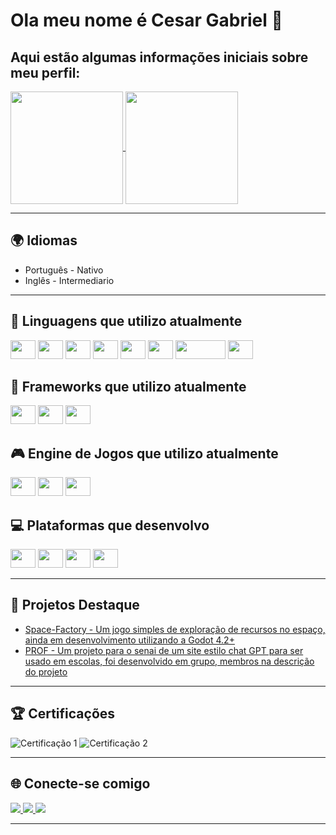 <h1>Ola meu nome é Cesar Gabriel 👋</h1>


<h2>Aqui estão algumas informações iniciais sobre meu perfil:</h2>

<div>
    <a href="https://github.com/CesarGabriel26">
    <img height=180em align="center" src="https://github-readme-stats.vercel.app/api?username=CesarGabriel26&show_icons=true&theme=gruvbox" />
  </a>
  <a href="https://github.com/CesarGabriel26">
    <img height=180em align="center" src="https://github-readme-stats.vercel.app/api/top-langs/?username=CesarGabriel26&layout=compact&theme=gruvbox" />
  </a>
</div>
<hr>
<h2>🌍 Idiomas</h2>
<ul>
  <li>Português - Nativo</li>
  <li>Inglês - Intermediario</li>
</ul>
<hr>
<h2>🔭 Linguagens que utilizo atualmente</h2>
<div>
    <img height="30" width="40" src="https://cdn.jsdelivr.net/gh/devicons/devicon/icons/javascript/javascript-original.svg" />
    <img height="30" width="40" src="https://cdn.jsdelivr.net/gh/devicons/devicon@latest/icons/sqlite/sqlite-original-wordmark.svg" />
    <img height="30" width="40" src="https://cdn.jsdelivr.net/gh/devicons/devicon@latest/icons/mysql/mysql-original-wordmark.svg" />
    <img height="30" width="40" src="https://cdn.jsdelivr.net/gh/devicons/devicon/icons/css3/css3-original.svg" />
    <img height="30" width="40" src="https://cdn.jsdelivr.net/gh/devicons/devicon/icons/html5/html5-original.svg" />
    <img height="30" width="40" src="https://cdn.jsdelivr.net/gh/devicons/devicon/icons/python/python-original.svg" />
    <img height="30" width="80" src="https://cdn.jsdelivr.net/gh/devicons/devicon/icons/go/go-original-wordmark.svg" />
    <img height="30" width="40" src="https://cdn.jsdelivr.net/gh/devicons/devicon/icons/csharp/csharp-original.svg" />
</div>

<h2>🌱 Frameworks que utilizo atualmente</h2>
<div>
    <img height="30" width="40" src="https://cdn.jsdelivr.net/gh/devicons/devicon/icons/react/react-original-wordmark.svg" />
    <img height="30" width="40" src="https://cdn.jsdelivr.net/gh/devicons/devicon@latest/icons/electron/electron-original.svg" />
    <img height="30" width="40" src="https://cdn.jsdelivr.net/gh/devicons/devicon@latest/icons/nodejs/nodejs-original-wordmark.svg" />
</div>

<h2>🎮 Engine de Jogos que utilizo atualmente</h2>
<div>
    <img height="30" width="40" src="https://cdn.jsdelivr.net/gh/devicons/devicon/icons/godot/godot-original-wordmark.svg" />
    <img height="30" width="40" src="https://cdn.jsdelivr.net/gh/devicons/devicon@latest/icons/unity/unity-original.svg" />
    <img height="30" width="40" src="https://cdn.jsdelivr.net/gh/devicons/devicon@latest/icons/unrealengine/unrealengine-original.svg" />
</div> 
<h2>💻 Plataformas que desenvolvo</h2>
<div>
    <img height="30" width="40" src="https://cdn.jsdelivr.net/gh/devicons/devicon/icons/android/android-original.svg" />
    <img height="30" width="40" src="https://cdn.jsdelivr.net/gh/devicons/devicon/icons/windows8/windows8-original.svg" />
    <img height="30" width="40" src="https://cdn.jsdelivr.net/gh/devicons/devicon/icons/linux/linux-original.svg" />
    <img height="30" width="40" src="https://cdn.jsdelivr.net/gh/devicons/devicon/icons/chrome/chrome-original.svg" />
</div>
<hr>
<h2>🚀 Projetos Destaque</h2>
<ul>
  <li><a href="https://github.com/CesarGabriel26/Space-Factory">Space-Factory - Um jogo simples de exploração de recursos no espaço, ainda em desenvolvimento utilizando a Godot 4.2+</a></li>
  <li><a href="https://cesargabriel26.github.io/PROF_WebSite/">PROF - Um projeto para o senai de um site estilo chat GPT para ser usado em escolas, foi desenvolvido em grupo, membros na descrição do projeto</a></li>
</ul>
<hr>
<h2>🏆 Certificações</h2>
<div>
  <img src="https://img.shields.io/badge/Certificação%201-blue" alt="Certificação 1" />
  <img src="https://img.shields.io/badge/Certificação%202-blue" alt="Certificação 2" />
</div>
<hr>
<h2>🌐 Conecte-se comigo</h2>
<div>
    <a href="mailto:cesargabrielsousasousa@gmail.com" target="_blank">
        <img src="https://img.shields.io/badge/Gmail-D14836?style=for-the-badge&logo=gmail&logoColor=white" />     
    </a>
    <a href="https://www.linkedin.com/in/seu-perfil" target="_blank">
        <img src="https://img.shields.io/badge/LinkedIn-0077B5?style=for-the-badge&logo=linkedin&logoColor=white" />
    </a>
    <a href="https://twitter.com/seu-perfil" target="_blank">
        <img src="https://img.shields.io/badge/Twitter-1DA1F2?style=for-the-badge&logo=twitter&logoColor=white" />
    </a>
</div>     
<hr>
